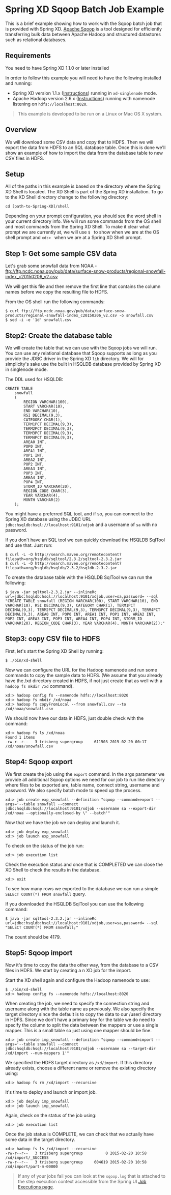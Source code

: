 Spring XD Sqoop Batch Job Example
=================================

This is a brief example showing how to work with the Sqoop batch job that is provided with Spring XD. [Apache Sqoop](http://sqoop.apache.org/) is a tool designed for efficiently transferring bulk data between Apache Hadoop and structured datastores such as relational databases.

## Requirements

You need to have Spring XD 1.1.0 or later installed

In order to follow this example you will need to have the following installed and running:

* Spring XD version 1.1.x ([Instructions](http://docs.spring.io/spring-xd/docs/current/reference/html/#getting-started)) running in `xd-singlenode` mode.
* Apache Hadoop version 2.6.x ([Instructions](http://docs.spring.io/spring-xd/docs/current/reference/html/#installing-hadoop)) running with namenode listening on `hdfs://localhost:8020`.

> This example is developed to be run on a Linux or Mac OS X system.

## Overview

We will download some CSV data and copy that to HDFS. Then we will export the data from HDFS to an SQL database table. Once this is done we'll show an example of how to import the data from the database table to new CSV files in HDFS.

## Setup

All of the paths in this example is based on the directory where the Spring XD Shell is located. The XD Shell is part of the Spring XD installation. To go to the XD Shell directory change to the following directory:

    cd [path-to-Spring-XD]/shell

Depending on your prompt configuration, you should see the word shell in your current directory info. We will run some commands from the OS shell and most commands from the Spring XD Shell. To make it clear what prompt we are currently at, we will use `$ ` to show when we are at the OS shell prompt and `xd:> ` when we are at a Spring XD Shell prompt. 

## Step 1: Get some sample CSV data

Let's grab some snowfall data from NOAA - ftp://ftp.ncdc.noaa.gov/pub/data/surface-snow-products/regional-snowfall-index_c20150206_v2.csv

We will get this file and then remove the first line that contains the column names before we copy the resulting file to HDFS.

From the OS shell run the following commands:

    $ curl ftp://ftp.ncdc.noaa.gov/pub/data/surface-snow-products/regional-snowfall-index_c20150206_v2.csv -o snowfall.csv
    $ sed -i -e '1d' snowfall.csv

## Step2: Create the database table

We will create the table that we can use with the Sqoop jobs we will run. You can use any relational database that Sqoop supports as long as you provide the JDBC driver in the Spring XD `lib` directory. We will for simplicity's sake use the built in HSQLDB database provided by Spring XD in singlenode mode.

The DDL used for HSQLDB:

    CREATE TABLE
        snowfall
        (
            REGION VARCHAR(100),
            START VARCHAR(10),
            END VARCHAR(10),
            RSI DECIMAL(9,3),
            CATEGORY CHAR(1),
            TERM1PCT DECIMAL(9,3),
            TERM2PCT DECIMAL(9,3),
            TERM3PCT DECIMAL(9,3),
            TERM4PCT DECIMAL(9,3),
            AREA0 INT,
            POP0 INT,
            AREA1 INT,
            POP1 INT,
            AREA2 INT,
            POP2 INT,
            AREA3 INT,
            POP3 INT,
            AREA4 INT,
            POP4 INT,
            STORM_ID VARCHAR(20),
            REGION_CODE CHAR(3),
            YEAR VARCHAR(4),
            MONTH VARCHAR(2)
        );

You might have a preferred SQL tool, and if so, you can connect to the Spring XD database using the JDBC URL `jdbc:hsqldb:hsql://localhost:9101/xdjob` and a username of `sa` with no password.

If you don't have an SQL tool we can quickly download the HSQLDB SqlTool and use that. Just run:

```
$ curl -L -O http://search.maven.org/remotecontent?filepath=org/hsqldb/sqltool/2.3.2/sqltool-2.3.2.jar
$ curl -L -O http://search.maven.org/remotecontent?filepath=org/hsqldb/hsqldb/2.3.2/hsqldb-2.3.2.jar
```

To create the database table with the HSQLDB SqlTool we can run the following:

```
$ java -jar sqltool-2.3.2.jar --inlineRc url=jdbc:hsqldb:hsql://localhost:9101/xdjob,user=sa,password= --sql "CREATE TABLE snowfall (REGION VARCHAR(100), START VARCHAR(10), END VARCHAR(10), RSI DECIMAL(9,3), CATEGORY CHAR(1), TERM1PCT DECIMAL(9,3), TERM2PCT DECIMAL(9,3), TERM3PCT DECIMAL(9,3), TERM4PCT DECIMAL(9,3), AREA0 INT, POP0 INT, AREA1 INT, POP1 INT, AREA2 INT, POP2 INT, AREA3 INT, POP3 INT, AREA4 INT, POP4 INT, STORM_ID VARCHAR(20), REGION_CODE CHAR(3), YEAR VARCHAR(4), MONTH VARCHAR(2));"
```

## Step3: copy CSV file to HDFS

First, let's start the Spring XD Shell by running:

    $ ./bin/xd-shell

Now we can configure the URL for the Hadoop namenode and run some commands to copy the sample data to HDFS. (We assume that you already have the /xd directory created in HDFS, if not just create that as well with a `hadoop fs mkdir /xd` command).

```
xd:> hadoop config fs --namenode hdfs://localhost:8020
xd:> hadoop fs mkdir /xd/noaa
xd:> hadoop fs copyFromLocal --from snowfall.csv --to /xd/noaa/snowfall.csv
```
We should now have our data in HDFS, just double check with the command:

```
xd:> hadoop fs ls /xd/noaa
Found 1 items
-rw-r--r--   3 trisberg supergroup     611503 2015-02-20 00:17 /xd/noaa/snowfall.csv
```

## Step4: Sqoop export

We first create the job using the `export` command. In the args parameter we provide all additional Sqoop options we need for our job to run like directory where files to be exported are, table name, connect string, username and password. We also specify batch mode to speed up the process.

```
xd:> job create exp_snowfall --definition "sqoop --command=export --args='--table snowfall --connect jdbc:hsqldb:hsql://localhost:9101/xdjob --username sa --export-dir /xd/noaa --optionally-enclosed-by \" --batch'"
```

Now that we have the job we can deploy and launch it.

```
xd:> job deploy exp_snowfall
xd:> job launch exp_snowfall
```

To check on the status of the job run:

```
xd:> job execution list
```

Check the execution status and once that is COMPLETED we can close the XD Shell to check the results in the database.

```
xd:> exit
```

To see how many rows we exported to the database we can run a simple `SELECT COUNT(*) FROM snowfall` query.

If you downloaded the HSQLDB SqlTool you can use the following command:

```
$ java -jar sqltool-2.3.2.jar --inlineRc url=jdbc:hsqldb:hsql://localhost:9101/xdjob,user=sa,password= --sql "SELECT COUNT(*) FROM snowfall;"
```

The count should be 4179.

## Step5: Sqoop import

Now it's time to copy the data the other way, from the database to a CSV files in HDFS. We start by creating a n XD job for the import.

Start the XD shell again and configure the Hadoop namenode to use:

```
$ ./bin/xd-shell
xd:> hadoop config fs --namenode hdfs://localhost:8020
```

When creating the job, we need to specify the connection string and username along with the table name as previously. We also specify the target directory since the default is to copy the data to our /user/<username> directory in HDFS. Since we don't have a primary key for the table we do need to specify the column to split the data between the mappers or use a single mapper. This is a small table so just using one mapper should be fine.

```
xd:> job create imp_snowfall --definition "sqoop --command=import --args='--table snowfall --connect jdbc:hsqldb:hsql://localhost:9101/xdjob --username sa --target-dir /xd/import --num-mappers 1'"
```

We specified the HDFS target directory as `/xd/import`. If this directory already exists, choose a different name or remove the existing directory using:

```
xd:> hadoop fs rm /xd/import --recursive
```

It's time to deploy and launch or import job.

```
xd:> job deploy imp_snowfall
xd:> job launch imp_snowfall
```

Again, check on the status of the job using:

```
xd:> job execution list
```

Once the job status is COMPLETE, we can check that we actually have some data in the target directory.

```
xd:> hadoop fs ls /xd/import --recursive 
-rw-r--r--   3 trisberg supergroup          0 2015-02-20 10:58 /xd/import/_SUCCESS
-rw-r--r--   3 trisberg supergroup     604619 2015-02-20 10:58 /xd/import/part-m-00000
```

> If any of your jobs fail you can look at the `sqoop.log` that is attached to the step execution context accessible from the Spring UI [Job Executions page](http://localhost:9393/admin-ui/#/jobs/executions).

